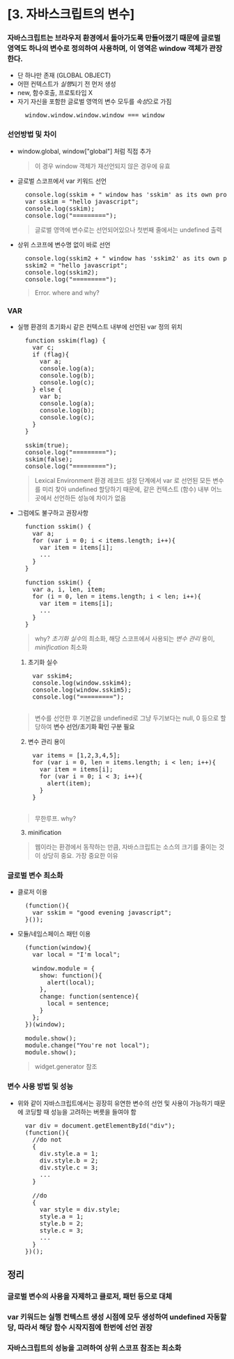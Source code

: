 [3. 자바스크립트의 변수]
=============
### 자바스크립트는 브라우저 환경에서 돌아가도록 만들어졌기 때문에 글로벌 영역도 하나의 변수로 정의하여 사용하며, 이 영역은 window 객체가 관장한다.
- 단 하나만 존재 (GLOBAL OBJECT)
- 어떤 컨텍스트가 *실행*되기 전 먼저 생성
- new, 함수호출, 프로토타입 X
- 자기 자신을 포함한 글로벌 영역의 변수 모두를 *속성*으로 가짐 
  <pre>
    window.window.window.window === window
  </pre>

### 선언방법 및 차이
- window.global, window["global"]  처럼 직접 추가
  > 이 경우 window 객체가 재선언되지 않은 경우에 유효
  
- 글로벌 스코프에서 var 키워드 선언
  <pre>
    console.log(sskim + " window has 'sskim' as its own property already? " + window.hasOwnProperty("sskim"));
    var sskim = "hello javascript";
    console.log(sskim);
    console.log("=========");
  </pre>
  > 글로벌 영역에 변수로는 선언되어있으나 첫번째 줄에서는 undefined 출력
  
- 상위 스코프에 변수명 없이 바로 선언
  <pre>
    console.log(sskim2 + " window has 'sskim2' as its own property already? " + window.hasOwnProperty("sskim2"));
    sskim2 = "hello javascript";
    console.log(sskim2);
    console.log("=========");
  </pre>
  > Error. where and why?   
  
### VAR
- 실행 환경의 초기화시 같은 컨텍스트 내부에 선언된 var 정의 위치
  <pre>
    function sskim(flag) {
      var c;
      if (flag){
        var a;
        console.log(a);
        console.log(b);
        console.log(c);
      } else {
        var b;        
        console.log(a);
        console.log(b);
        console.log(c);
      }
    }
    
    sskim(true);
    console.log("=========");
    sskim(false);
    console.log("=========");
  </pre>
  > Lexical Environment 환경 레코드 설정 단계에서 var 로 선언된 모든 변수를 미리 찾아 undefined 할당하기 때문에, 같은 컨텍스트 (함수) 내부 어느 곳에서 선언하든 성능에 차이가 없음
  
- 그럼에도 불구하고 권장사항
  <pre>
    function sskim() {
      var a;
      for (var i = 0; i < items.length; i++){
        var item = items[i];
        ...
      }
    }
        
    function sskim() {
      var a, i, len, item;
      for (i = 0, len = items.length; i < len; i++){
        var item = items[i];
        ...
      }
    }
  </pre>
  > why? *초기화 실수*의 최소화, 해당 스코프에서 사용되는 *변수 관리* 용이, *minification* 최소화
  
  1. 초기화 실수    
    <pre>
      var sskim4;
      console.log(window.sskim4);
      console.log(window.sskim5);
      console.log("=========");
    </pre>
    > 변수를 선언한 후 기본값을 undefined로 그냥 두기보다는 null, 0 등으로 할당하여 **변수 선언/초기화 확인 구분 필요**
    
  2. 변수 관리 용이
    <pre>
      var items = [1,2,3,4,5];
      for (var i = 0, len = items.length; i < len; i++){
        var item = items[i];
        for (var i = 0; i < 3; i++){
          alert(item);
        }
      }
    </pre>
    > 무한루프. why?
    
  3. minification
    > 웹이라는 환경에서 동작하는 만큼, 자바스크립트는 소스의 크기를 줄이는 것이 상당히 중요. 가장 중요한 이유
    
### 글로벌 변수 최소화
- 클로저 이용
  <pre>
    (function(){
      var sskim = "good evening javascript";
    }());
  </pre>
  
- 모듈/네임스페이스 패턴 이용
  <pre>
    (function(window){
      var local = "I'm local";
      
      window.module = {
        show: function(){
          alert(local);
        },
        change: function(sentence){
          local = sentence;
        }
      };
    })(window);
    
    module.show();
    module.change("You're not local");
    module.show();
  </pre>
  
  > widget.generator 참조
  
### 변수 사용 방법 및 성능
- 위와 같이 자바스크립트에서는 굉장히 유연한 변수의 선언 및 사용이 가능하기 때문에 코딩할 때 성능을 고려하는 버릇을 들여야 함
  <pre>
    var div = document.getElementById("div");
    (function(){
      //do not
      {
        div.style.a = 1;
        div.style.b = 2;
        div.style.c = 3;
        ...
      }
      
      //do
      {
        var style = div.style;
        style.a = 1;
        style.b = 2;
        style.c = 3;
        ...
      }
    })();
  </pre>
  
  
## 정리
### 글로벌 변수의 사용을 자제하고 클로저, 패턴 등으로 대체
### var 키워드는 실행 컨텍스트 생성 시점에 모두 생성하여 undefined 자동할당, 따라서 해당 함수 시작지점에 한번에 선언 권장
### 자바스크립트의 성능을 고려하여 상위 스코프 참조는 최소화
